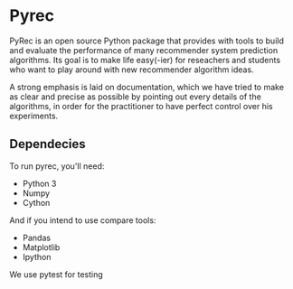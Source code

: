 Pyrec
=====

PyRec is an open source Python package that provides with tools to build and
evaluate the performance of many recommender system prediction algorithms. Its
goal is to make life easy(-ier) for reseachers and students who want to play
around with new recommender algorithm ideas.

A strong emphasis is laid on documentation, which we have tried to make as
clear and precise as possible by pointing out every details of the algorithms,
in order for the practitioner to have perfect control over his experiments.


Dependecies
-----------

To run pyrec, you'll need:

- Python 3
- Numpy
- Cython

And if you intend to use compare tools:

- Pandas
- Matplotlib
- Ipython

We use pytest for testing
